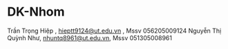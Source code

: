 # DK-Nhom
Trần Trọng Hiệp , hieptt9124@ut.edu.vn , Mssv 056205009124
Nguyễn Thị Quỳnh Như, nhuntq8961@ut.edu.vn, Mssv 051305008961
